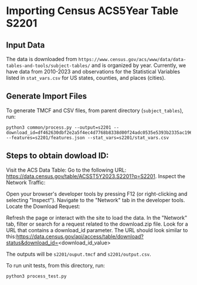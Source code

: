 # Importing Census ACS5Year Table S2201

## Input Data

The data is downloaded from
`https://www.census.gov/acs/www/data/data-tables-and-tools/subject-tables/` and is organized by year.
Currently, we have data from 2010-2023 and observations for the Statistical
Variables listed in
`stat_vars.csv` for US states, counties, and places (cities).

## Generate Import Files

To generate TMCF and CSV files, from parent directory (`subject_tables`), run:

```
python3 common/process.py --output=s2201 --download_id=df462630dbf2e2a5f4ec4d7768b8338d00f24adc0535e5393b2335ac196d5cd0 --features=s2201/features.json --stat_vars=s2201/stat_vars.csv
```

## Steps to obtain dowload ID:

Visit the ACS Data Table:
Go to the following URL: https://data.census.gov/table/ACSST5Y2023.S2201?q=S2201.
Inspect the Network Traffic:

Open your browser's developer tools by pressing F12 (or right-clicking and selecting "Inspect").
Navigate to the "Network" tab in the developer tools.
Locate the Download Request:

Refresh the page or interact with the site to load the data.
In the "Network" tab, filter or search for a request related to the download.zip file.
Look for a URL that contains a download_id parameter. The URL should look similar to this:https://data.census.gov/api/access/table/download?status&download_id=<download_id_value>

The outputs will be
`s2201/ouput.tmcf` and `s2201/output.csv`.
 
To run unit tests, from this directory, run:

```
python3 process_test.py
```
